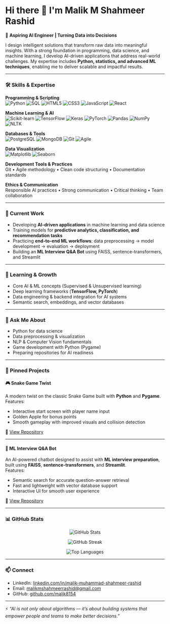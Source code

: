# Hi there 👋 I'm Malik M Shahmeer Rashid  

🚀 **Aspiring AI Engineer | Turning Data into Decisions**  

I design intelligent solutions that transform raw data into meaningful insights. With a strong foundation in programming, data science, and machine learning, I develop AI-driven applications that address real-world challenges. My expertise includes **Python, statistics, and advanced ML techniques**, enabling me to deliver scalable and impactful results.  

---

### 🛠️ Skills & Expertise  

**Programming & Scripting**  
![Python](https://img.shields.io/badge/Python-3776AB?logo=python&logoColor=white)  ![SQL](https://img.shields.io/badge/SQL-003B57?logo=databricks&logoColor=white)  ![HTML5](https://img.shields.io/badge/HTML5-E34F26?logo=html5&logoColor=white)   ![CSS3](https://img.shields.io/badge/CSS3-1572B6?logo=css3&logoColor=white)  ![JavaScript](https://img.shields.io/badge/JavaScript-F7DF1E?logo=javascript&logoColor=black)   ![React](https://img.shields.io/badge/React-20232A?logo=react&logoColor=61DAFB)  

**Machine Learning & AI**  
![Scikit-learn](https://img.shields.io/badge/Scikit--learn-F7931E?logo=scikitlearn&logoColor=white)  ![TensorFlow](https://img.shields.io/badge/TensorFlow-FF6F00?logo=tensorflow&logoColor=white)  ![Keras](https://img.shields.io/badge/Keras-D00000?logo=keras&logoColor=white)  ![PyTorch](https://img.shields.io/badge/PyTorch-EE4C2C?logo=pytorch&logoColor=white)  ![Pandas](https://img.shields.io/badge/Pandas-150458?logo=pandas&logoColor=white)  ![NumPy](https://img.shields.io/badge/NumPy-013243?logo=numpy&logoColor=white)  ![NLTK](https://img.shields.io/badge/NLTK-154D2E?logo=python&logoColor=white)  

**Databases & Tools**  
![PostgreSQL](https://img.shields.io/badge/PostgreSQL-4169E1?logo=postgresql&logoColor=white)  ![MongoDB](https://img.shields.io/badge/MongoDB-4EA94B?logo=mongodb&logoColor=white)  ![Git](https://img.shields.io/badge/Git-F05032?logo=git&logoColor=white)  ![Agile](https://img.shields.io/badge/Agile-239120?logo=scrumalliance&logoColor=white)  

**Data Visualization**  
![Matplotlib](https://img.shields.io/badge/Matplotlib-11557c?logo=python&logoColor=white)  ![Seaborn](https://img.shields.io/badge/Seaborn-5A9?logo=python&logoColor=white)  

**Development Tools & Practices**  
Git • Agile methodology • Clean code structuring • Documentation standards

**Ethics & Communication**  
Responsible AI practices • Strong communication • Critical thinking • Team collaboration




---

### 🔭 Current Work  

- Developing **AI-driven applications** in machine learning and data science  
- Training models for **predictive analytics, classification, and recommendation tasks**  
- Practicing **end-to-end ML workflows**: data preprocessing → model development → evaluation → deployment  
- Building an **ML Interview Q&A Bot** using FAISS, sentence-transformers, and Streamlit  

---

### 🌱 Learning & Growth  

- Core AI & ML concepts (Supervised & Unsupervised learning)  
- Deep learning frameworks (**TensorFlow, PyTorch**)  
- Data engineering & backend integration for AI systems  
- Semantic search, embeddings, and vector databases  

---

### 💬 Ask Me About  

- Python for data science  
- Data preprocessing & visualization  
- NLP & Computer Vision fundamentals  
- Game development with Python (Pygame)  
- Preparing repositories for AI readiness  

---

### 📌 Pinned Projects  

#### 🎮 Snake Game Twist  
A modern twist on the classic Snake Game built with **Python** and **Pygame**.  
Features:  
- Interactive start screen with player name input  
- Golden Apple for bonus points  
- Smooth gameplay with improved visuals and collision detection  

🔗 [View Repository](https://github.com/malik8154/Snake-Game-Twist)  

---

#### 🤖 ML Interview Q&A Bot  
An AI-powered chatbot designed to assist with **ML interview preparation**, built using **FAISS**, **sentence-transformers**, and **Streamlit**.  
Features:  
- Semantic search for accurate question-answer retrieval  
- Fast and lightweight with vector database support  
- Interactive UI for smooth user experience  

🔗 [View Repository](https://github.com/malik8154/ML-Interview-QA-Bot)  

---

### 📊 GitHub Stats  

<p align="center">
  <img src="https://github-readme-stats.vercel.app/api?username=malik8154&show_icons=true&theme=tokyonight" alt="GitHub Stats" />
</p>

<p align="center">
  <img src="https://github-readme-streak-stats.herokuapp.com/?user=malik8154&theme=tokyonight" alt="GitHub Streak" />
</p>

<p align="center">
  <img src="https://github-readme-stats.vercel.app/api/top-langs/?username=malik8154&layout=compact&theme=tokyonight" alt="Top Languages" />
</p>

---

### 📫 Connect  

- LinkedIn: [linkedin.com/in/malik-muhammad-shahmeer-rashid](https://www.linkedin.com/in/malik-muhammad-shahmeer-rashid)  
- Email: [malikmshahmeerrashid@gmail.com](mailto:malikmshahmeerrashid@gmail.com)  
- GitHub: [github.com/malik8154](https://github.com/malik8154)  

---

⚡ *“AI is not only about algorithms — it’s about building systems that empower people and teams to make better decisions.”*  

